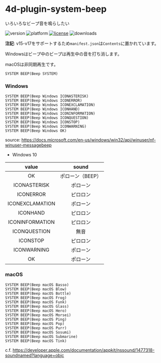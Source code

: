 # 4d-plugin-system-beep
いろいろなビープ音を鳴らしたい

![version](https://img.shields.io/badge/version-15%2B-D74635)
![platform](https://img.shields.io/static/v1?label=platform&message=mac-intel%20|%20mac-arm%20|%20win-32%20|%20win-64&color=blue)
[![license](https://img.shields.io/github/license/miyako/4d-plugin-system-beep)](LICENSE)
![downloads](https://img.shields.io/github/downloads/miyako/4d-plugin-system-beep/total)

**注記**: v15-v17をサポートするため`manifest.json`は`Contents`に置かれています。

Windowsはビープ中のビープは再生中の音を打ち消します。

macOSは非同期再生です。

```4d
SYSTEM BEEP(Beep SYSTEM)
```

### Windows

```4d
SYSTEM BEEP(Beep Windows ICONASTERISK)
SYSTEM BEEP(Beep Windows ICONERROR)
SYSTEM BEEP(Beep Windows ICONEXCLAMATION)
SYSTEM BEEP(Beep Windows ICONHAND)
SYSTEM BEEP(Beep Windows ICONINFORMATION)
SYSTEM BEEP(Beep Windows ICONQUESTION)
SYSTEM BEEP(Beep Windows ICONSTOP)
SYSTEM BEEP(Beep Windows ICONWARNING)
SYSTEM BEEP(Beep Windows OK)
```

source: https://docs.microsoft.com/en-us/windows/win32/api/winuser/nf-winuser-messagebeep

* Windows 10

|value|sound|
|:-:|:-:|
|OK|ポローン（BEEP）|
|ICONASTERISK|ポローン|
|ICONERROR|ピロロン|
|ICONEXCLAMATION|ポローン|
|ICONHAND|ピロロン|
|ICONINFORMATION|ピロロン|
|ICONQUESTION|無音|
|ICONSTOP|ピロロン|
|ICONWARNING|ポローン|
|OK|ポローン|

### macOS

```4d
SYSTEM BEEP(Beep macOS Basso)
SYSTEM BEEP(Beep macOS Blow)
SYSTEM BEEP(Beep macOS Bottle)
SYSTEM BEEP(Beep macOS Frog)
SYSTEM BEEP(Beep macOS Funk)
SYSTEM BEEP(Beep macOS Glass)
SYSTEM BEEP(Beep macOS Hero)
SYSTEM BEEP(Beep macOS Morsei)
SYSTEM BEEP(Beep macOS Ping)
SYSTEM BEEP(Beep macOS Pop)
SYSTEM BEEP(Beep macOS Purr)
SYSTEM BEEP(Beep macOS Sosumi)
SYSTEM BEEP(Beep macOS Submarine)
SYSTEM BEEP(Beep macOS Tink)
```

c.f. https://developer.apple.com/documentation/appkit/nssound/1477318-soundnamed?language=objc
